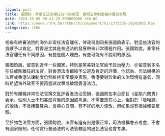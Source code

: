 ```yaml
---
layout: post
title: 張國鈞：非常任法官離任有不同原因　香港法律制度維持優良表現
date: 2024-10-05 09:41:29.000000000 +08:00
link: https://news.rthk.hk/rthk/ch/component/k2/1773335-20241005.htm
categories: rthk
---
```


相繼有終審法院的海外非常任法官離任，律政司副司長張國鈞表示，對這些法官的貢獻予以肯定，對香港尤其是普通法的發展帶來非常積極作用。張國鈞說，非常任法官離任有不同原因，有些是個人理由，有些可能有不說明的原因。

張國鈞說，留意到近年一些國家，特別是英美對法官給予政治壓力，亦留意到多名在任或剛離任的法官，對香港法治都給予公道及肯定的評價，他認為，司法機構的法官或香港法律制度仍然維持非常優良表現，香港要對珍重的法治環境有底氣，同時希望海外政客不要再嘗試攻擊或破壞香港法治。

對於有離職非常任法官撰文批評香港法治受損，張國鈞在本台節目《星期六問責》表示，個別人士不知甚麼背後的原因或考慮，不需要放在心上，但對於「唔啱聽」的說話，不會掩蓋耳朵，會撫心自問，有不好的地方便改，但如果沒有根據便要反駁。

至於物色法官方面，張國鈞說，法官有進有出是很正常，司法機構會去考慮，不會有國家限制，任何實行普通法的司法管轄區的出色法官也會考慮。
